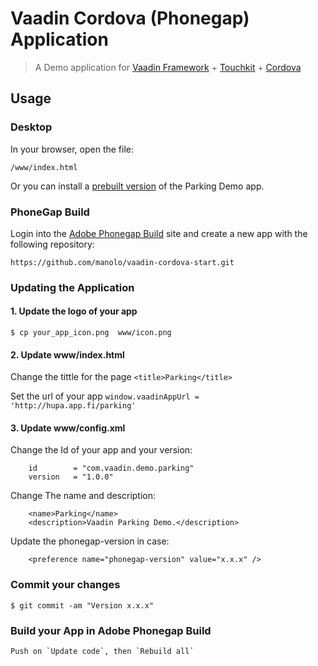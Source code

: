 # Vaadin Cordova (Phonegap) Application

> A Demo application for [Vaadin Framework](http://vaadin.com) + [Touchkit](http://vaadin.com/touchkit) + [Cordova](http://cordova.apache.org/)

## Usage

### Desktop

In your browser, open the file:

    /www/index.html

Or you can install a [prebuilt version](https://build.phonegap.com/apps/1061699/share) of the Parking Demo app.

### PhoneGap Build

Login into the [Adobe Phonegap Build](https://build.phonegap.com) site and
create a new app with the following repository:

    https://github.com/manolo/vaadin-cordova-start.git

### Updating the Application

#### 1. Update the logo of your app

    $ cp your_app_icon.png  www/icon.png

#### 2. Update www/index.html

Change the tittle for the page `<title>Parking</title>`

Set the url of your app `window.vaadinAppUrl = 'http://hupa.app.fi/parking'` 

#### 3. Update www/config.xml
   
Change the Id of your app and your version:

        id        = "com.vaadin.demo.parking"
        version   = "1.0.0"

Change The name and description:

        <name>Parking</name>
        <description>Vaadin Parking Demo.</description>

Update the phonegap-version in case:

        <preference name="phonegap-version" value="x.x.x" />

### Commit your changes

    $ git commit -am "Version x.x.x"

### Build your App in Adobe Phonegap Build

    Push on `Update code`, then `Rebuild all`

